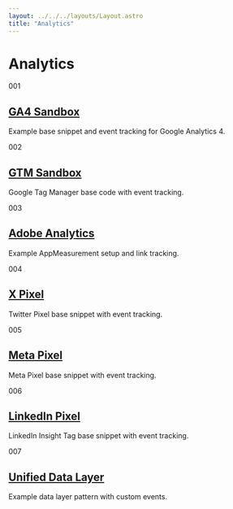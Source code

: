 ```yaml
---
layout: ../../../layouts/Layout.astro
title: "Analytics"
---
```

<div class="container">
  <h1>Analytics</h1>
  <div class="grid">
    <article class="card span-4">
      <div class="label mono">001</div>
      <div>
        <h2><a href="/lab/analytics/ga4-sandbox/">GA4 Sandbox</a></h2>
        <p>Example base snippet and event tracking for Google Analytics 4.</p>
      </div>
    </article>
    <article class="card span-4">
      <div class="label mono">002</div>
      <div>
        <h2><a href="/lab/analytics/gtm-sandbox/">GTM Sandbox</a></h2>
        <p>Google Tag Manager base code with event tracking.</p>
      </div>
    </article>
    <article class="card span-4">
      <div class="label mono">003</div>
      <div>
        <h2><a href="/lab/analytics/adobe-analytics/">Adobe Analytics</a></h2>
        <p>Example AppMeasurement setup and link tracking.</p>
      </div>
    </article>
    <article class="card span-4">
      <div class="label mono">004</div>
      <div>
        <h2><a href="/lab/analytics/x-pixel/">X Pixel</a></h2>
        <p>Twitter Pixel base snippet with event tracking.</p>
      </div>
    </article>
    <article class="card span-4">
      <div class="label mono">005</div>
      <div>
        <h2><a href="/lab/analytics/meta-pixel/">Meta Pixel</a></h2>
        <p>Meta Pixel base snippet with event tracking.</p>
      </div>
    </article>
    <article class="card span-4">
      <div class="label mono">006</div>
      <div>
        <h2><a href="/lab/analytics/linkedin-pixel/">LinkedIn Pixel</a></h2>
        <p>LinkedIn Insight Tag base snippet with event tracking.</p>
      </div>
    </article>
    <article class="card span-4">
      <div class="label mono">007</div>
      <div>
        <h2><a href="/lab/analytics/unified-data-layer/">Unified Data Layer</a></h2>
        <p>Example data layer pattern with custom events.</p>
      </div>
    </article>
  </div>
</div>
